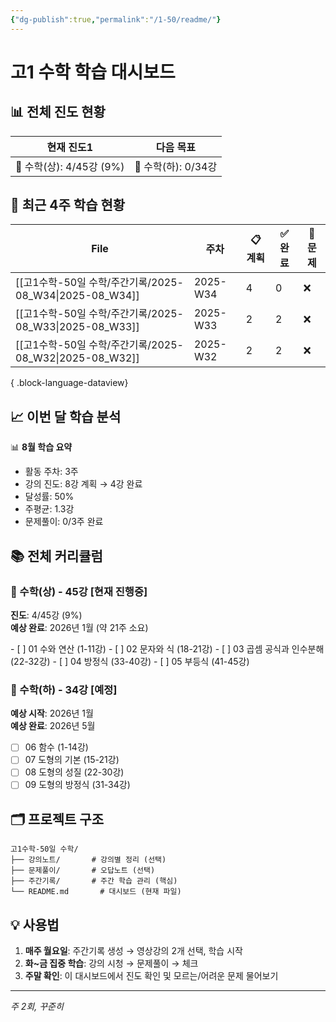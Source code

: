 ```yaml
---
{"dg-publish":true,"permalink":"/1-50/readme/"}
---
```



# 고1 수학 학습 대시보드

## 📊 전체 진도 현황
<div><table class="dataview table-view-table"><thead class="table-view-thead"><tr class="table-view-tr-header"><th class="table-view-th"><span>현재 진도</span><span class="dataview small-text">1</span></th><th class="table-view-th"><span>다음 목표</span></th></tr></thead><tbody class="table-view-tbody"><tr><td><span>🎯 수학(상): 4/45강 (9%)</span></td><td><span>📅 수학(하): 0/34강</span></td></tr></tbody></table></div>

## 📅 최근 4주 학습 현황
| File                                             | 주차       | 📋 계획 | ✅ 완료 | 📝 문제 |
| ------------------------------------------------ | -------- | ----- | ---- | ----- |
| [[고1수학-50일 수학/주간기록/2025-08_W34\|2025-08_W34]] | 2025-W34 | 4     | 0    | ❌     |
| [[고1수학-50일 수학/주간기록/2025-08_W33\|2025-08_W33]] | 2025-W33 | 2     | 2    | ❌     |
| [[고1수학-50일 수학/주간기록/2025-08_W32\|2025-08_W32]] | 2025-W32 | 2     | 2    | ❌     |

{ .block-language-dataview}

## 📈 이번 달 학습 분석
<p><span><p dir="auto">📊 <strong>8월 학습 요약</strong></p>
<ul>
<li dir="auto">활동 주차: 3주</li>
<li dir="auto">강의 진도: 8강 계획 → 4강 완료</li>
<li dir="auto">달성률: 50%</li>
<li dir="auto">주평균: 1.3강</li>
<li dir="auto">문제풀이: 0/3주 완료</li>
</ul></span></p>

## 📚 전체 커리큘럼

### 📘 수학(상) - 45강 [현재 진행중]
<p><span><strong>진도</strong>: 4/45강 (9%)<br>
<strong>예상 완료</strong>: 2026년 1월 (약 21주 소요)</span></p>
- [ ] 01 수와 연산 (1-11강)
- [ ] 02 문자와 식 (18-21강)  
- [ ] 03 곱셈 공식과 인수분해 (22-32강)
- [ ] 04 방정식 (33-40강)
- [ ] 05 부등식 (41-45강)

### 📗 수학(하) - 34강 [예정]
**예상 시작**: 2026년 1월  
**예상 완료**: 2026년 5월

- [ ] 06 함수 (1-14강)
- [ ] 07 도형의 기본 (15-21강)
- [ ] 08 도형의 성질 (22-30강)
- [ ] 09 도형의 방정식 (31-34강)

## 🗂 프로젝트 구조
```
고1수학-50일 수학/
├── 강의노트/       # 강의별 정리 (선택)
├── 문제풀이/       # 오답노트 (선택)
├── 주간기록/       # 주간 학습 관리 (핵심)
└── README.md       # 대시보드 (현재 파일)
```

## 💡 사용법
1. **매주 월요일**: 주간기록 생성 → 영상강의 2개 선택, 학습 시작
2. **화~금 집중 학습**: 강의 시청 → 문제풀이 → 체크
3. **주말 확인**: 이 대시보드에서 진도 확인 및 모르는/어려운 문제 물어보기

---
*주 2회, 꾸준히*